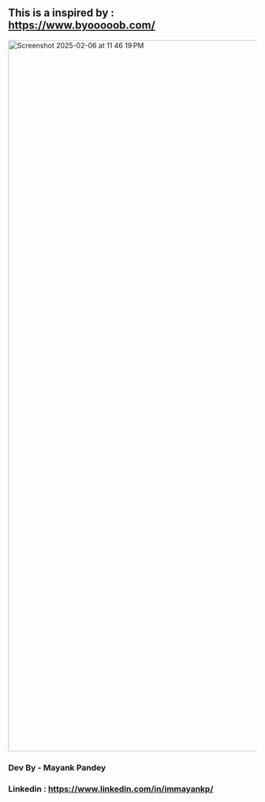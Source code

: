## This is a inspired by : https://www.byooooob.com/

<img width="1440" alt="Screenshot 2025-02-06 at 11 46 19 PM" src="https://github.com/user-attachments/assets/633a53f4-7b0d-4edb-b9fc-ba4adc63e1e3" />

### Dev By - Mayank Pandey
### Linkedin : https://www.linkedin.com/in/immayankp/
